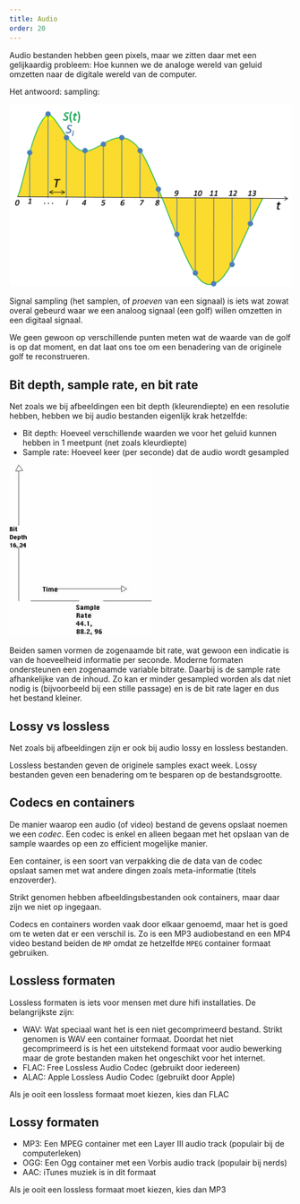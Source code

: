 ```yaml
---
title: Audio
order: 20
---
```


Audio bestanden hebben geen pixels, maar we zitten daar met een gelijkaardig
probleem: Hoe kunnen we de analoge wereld van geluid omzetten naar de digitale
wereld van de computer.

Het antwoord: sampling:

![Signal sampling](sampling.png)

Signal sampling (het samplen, of _proeven_ van een signaal) is iets wat zowat
overal gebeurd waar we een analoog signaal (een golf) willen omzetten in een
digitaal signaal.

We geen gewoon op verschillende punten meten wat de waarde van de golf is
op dat moment, en dat laat ons toe om een benadering van de originele golf
te reconstrueren.

## Bit depth, sample rate, en bit rate

Net zoals we bij afbeeldingen een bit depth (kleurendiepte)
en een resolutie hebben, hebben we bij audio bestanden eigenlijk krak hetzelfde:

 - Bit depth: Hoeveel verschillende waarden we voor het geluid kunnen hebben in 1 meetpunt
 (net zoals kleurdiepte)
 - Sample rate: Hoeveel keer (per seconde) dat de audio wordt gesampled

![Bit depth en bit rate vormen samen de bit rate](bitrate.jpg)

Beiden samen vormen de zogenaamde bit rate, wat gewoon een indicatie is van de
hoeveelheid informatie per seconde. Moderne formaten ondersteunen een zogenaamde
variable bitrate. Daarbij is de sample rate afhankelijke van de inhoud. Zo kan
er minder gesampled worden als dat niet nodig is (bijvoorbeeld bij een stille
passage) en is de bit rate lager en dus het bestand kleiner.

## Lossy vs lossless

Net zoals bij afbeeldingen zijn er ook bij audio lossy en lossless bestanden.

Lossless bestanden geven de originele samples exact week. Lossy bestanden
geven een benadering om te besparen op de bestandsgrootte.

## Codecs en containers

De manier waarop een audio (of video) bestand de gevens opslaat noemen we
een _codec_. Een codec is enkel en alleen begaan met het opslaan van de 
sample waardes op een zo efficient mogelijke manier.

Een container, is een soort van verpakking die de data van de codec opslaat
samen met wat andere dingen zoals meta-informatie (titels enzoverder).

<Note>
Strikt genomen hebben afbeeldingsbestanden ook containers, maar daar zijn
we niet op ingegaan.
</Note>

Codecs en containers worden vaak door elkaar genoemd, maar het is goed om
te weten dat er een verschil is. Zo is een MP3 audiobestand en een MP4 video
bestand beiden de `MP` omdat ze hetzelfde `MPEG` container formaat gebruiken.

## Lossless formaten

Lossless formaten is iets voor mensen met dure hifi installaties.
De belangrijkste zijn:

 - WAV: Wat speciaal want het is een niet gecomprimeerd bestand. 
        Strikt genomen is WAV een container formaat. Doordat het niet
        gecomprimeerd is is het een uitstekend formaat voor audio bewerking
        maar de grote bestanden maken het ongeschikt voor het internet.
 - FLAC: Free Lossless Audio Codec (gebruikt door iedereen)
 - ALAC: Apple Lossless Audio Codec (gebruikt door Apple)

Als je ooit een lossless formaat moet kiezen, kies dan FLAC

## Lossy formaten

 - MP3: Een MPEG container met een Layer III audio track (populair bij de computerleken)
 - OGG: Een Ogg container met een Vorbis audio track (populair bij nerds)
 - AAC: iTunes muziek is in dit formaat

Als je ooit een lossless formaat moet kiezen, kies dan MP3

